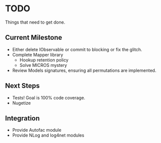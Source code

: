 # TODO #
Things that need to get done.

## Current Milestone ##

- Either delete IObservable or commit to blocking or fix the glitch.
- Complete Mapper library
	- Hookup retention policy
	- Solve MICROS mystery
- Review Models signatures, ensuring all permutations are implemented.


## Next Steps ##

- Tests!  Goal is 100% code coverage.
- Nugetize


## Integration ##

- Provide Autofac module
- Provide NLog and log4net modules